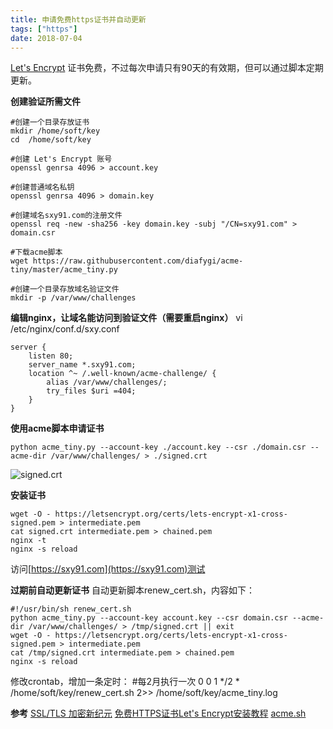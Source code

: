 ```yaml
---
title: 申请免费https证书并自动更新 
tags: ["https"]
date: 2018-07-04
---
```


 [Let's Encrypt](https://letsencrypt.org/) 证书免费，不过每次申请只有90天的有效期，但可以通过脚本定期更新。

**创建验证所需文件**
```sh?linenums
#创建一个目录存放证书
mkdir /home/soft/key
cd  /home/soft/key

#创建 Let's Encrypt 账号
openssl genrsa 4096 > account.key

#创建普通域名私钥
openssl genrsa 4096 > domain.key

#创建域名sxy91.com的注册文件
openssl req -new -sha256 -key domain.key -subj "/CN=sxy91.com" > domain.csr

#下载acme脚本
wget https://raw.githubusercontent.com/diafygi/acme-tiny/master/acme_tiny.py

#创建一个目录存放域名验证文件
mkdir -p /var/www/challenges
```


**编辑nginx，让域名能访问到验证文件（需要重启nginx）**
vi /etc/nginx/conf.d/sxy.conf
```nginxconf
server {
    listen 80;
    server_name *.sxy91.com;
    location ^~ /.well-known/acme-challenge/ {
        alias /var/www/challenges/;
        try_files $uri =404;
    }
}
```

**使用acme脚本申请证书**
```shell
python acme_tiny.py --account-key ./account.key --csr ./domain.csr --acme-dir /var/www/challenges/ > ./signed.crt
```

![signed.crt](https://i.loli.net/2018/07/04/5b3cb0f7dc4b5.jpg)


**安装证书**
```shell?linenums
wget -O - https://letsencrypt.org/certs/lets-encrypt-x1-cross-signed.pem > intermediate.pem
cat signed.crt intermediate.pem > chained.pem
nginx -t
nginx -s reload
```

访问[https://sxy91.com](https://sxy91.com)测试

**过期前自动更新证书**
自动更新脚本renew_cert.sh，内容如下：
```shell?linenums
#!/usr/bin/sh renew_cert.sh
python acme_tiny.py --account-key account.key --csr domain.csr --acme-dir /var/www/challenges/ > /tmp/signed.crt || exit
wget -O - https://letsencrypt.org/certs/lets-encrypt-x1-cross-signed.pem > intermediate.pem
cat /tmp/signed.crt intermediate.pem > chained.pem
nginx -s reload
```

修改crontab，增加一条定时：
#每2月执行一次
0 0 1 */2 * /home/soft/key/renew_cert.sh 2>> /home/soft/key/acme_tiny.log

**参考**
[SSL/TLS 加密新纪元](https://linux.cn/article-6565-1.html)
[免费HTTPS证书Let's Encrypt安装教程](https://foofish.net/https-free-for-lets-encrypt.html)
[acme.sh](https://github.com/Neilpang/acme.sh/wiki/%E8%AF%B4%E6%98%8E)

